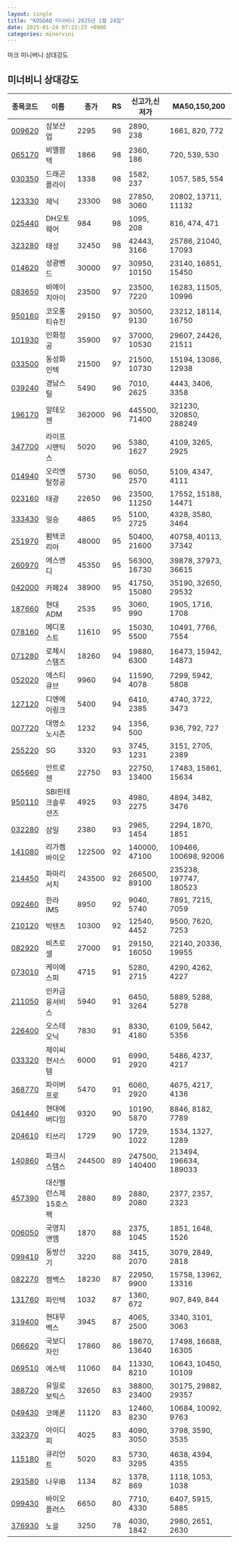 ```yaml
---
layout: single
title: "KOSDAQ 미너비니 2025년 1월 24일"
date: 2025-01-24 07:21:23 +0900
categories: minervini
---
```

마크 미니버니 상대강도
## 미너비니 상대강도

|종목코드|이름|종가|RS|신고가,신저가|MA50,150,200|
|------|---|---|--|---------|------------|
|[009620](https://finance.daum.net/quotes/A009620)|삼보산업|2295|98|2890, 238|1661, 820, 772|
|[065170](https://finance.daum.net/quotes/A065170)|비엘팜텍|1866|98|2360, 186|720, 539, 530|
|[030350](https://finance.daum.net/quotes/A030350)|드래곤플라이|1338|98|1582, 237|1057, 585, 554|
|[123330](https://finance.daum.net/quotes/A123330)|제닉|23300|98|27850, 3060|20802, 13711, 11132|
|[025440](https://finance.daum.net/quotes/A025440)|DH오토웨어|984|98|1095, 208|816, 474, 471|
|[323280](https://finance.daum.net/quotes/A323280)|태성|32450|98|42443, 3166|25786, 21040, 17093|
|[014620](https://finance.daum.net/quotes/A014620)|성광벤드|30000|97|30950, 10150|23140, 16851, 15450|
|[083650](https://finance.daum.net/quotes/A083650)|비에이치아이|23500|97|23500, 7220|16283, 11505, 10996|
|[950160](https://finance.daum.net/quotes/A950160)|코오롱티슈진|29150|97|30500, 9130|23212, 18114, 16750|
|[101930](https://finance.daum.net/quotes/A101930)|인화정공|35900|97|37000, 10530|29607, 24426, 21511|
|[033500](https://finance.daum.net/quotes/A033500)|동성화인텍|21500|97|21500, 10730|15194, 13086, 12938|
|[039240](https://finance.daum.net/quotes/A039240)|경남스틸|5490|96|7010, 2625|4443, 3406, 3358|
|[196170](https://finance.daum.net/quotes/A196170)|알테오젠|362000|96|445500, 71400|321230, 320850, 288249|
|[347700](https://finance.daum.net/quotes/A347700)|라이프시맨틱스|5020|96|5380, 1627|4109, 3265, 2925|
|[014940](https://finance.daum.net/quotes/A014940)|오리엔탈정공|5730|96|6050, 2570|5109, 4347, 4111|
|[023160](https://finance.daum.net/quotes/A023160)|태광|22650|96|23500, 11250|17552, 15188, 14471|
|[333430](https://finance.daum.net/quotes/A333430)|일승|4865|95|5100, 2725|4328, 3580, 3464|
|[251970](https://finance.daum.net/quotes/A251970)|펌텍코리아|48000|95|50400, 21600|40758, 40113, 37342|
|[260970](https://finance.daum.net/quotes/A260970)|에스앤디|45350|95|56300, 16730|39878, 37973, 36615|
|[042000](https://finance.daum.net/quotes/A042000)|카페24|38900|95|41750, 15080|35190, 32650, 29532|
|[187660](https://finance.daum.net/quotes/A187660)|현대ADM|2535|95|3060, 990|1905, 1716, 1708|
|[078160](https://finance.daum.net/quotes/A078160)|메디포스트|11610|95|15030, 5500|10491, 7766, 7554|
|[071280](https://finance.daum.net/quotes/A071280)|로체시스템즈|18260|94|19880, 6300|16473, 15942, 14873|
|[052020](https://finance.daum.net/quotes/A052020)|에스티큐브|9960|94|11590, 4078|7299, 5942, 5808|
|[127120](https://finance.daum.net/quotes/A127120)|디엔에이링크|5400|94|6410, 2385|4740, 3722, 3473|
|[007720](https://finance.daum.net/quotes/A007720)|대명소노시즌|1232|94|1356, 500|936, 792, 727|
|[255220](https://finance.daum.net/quotes/A255220)|SG|3320|93|3745, 1231|3151, 2705, 2389|
|[065660](https://finance.daum.net/quotes/A065660)|안트로젠|22750|93|22750, 13400|17483, 15861, 15634|
|[950110](https://finance.daum.net/quotes/A950110)|SBI핀테크솔루션즈|4925|93|4980, 2275|4894, 3482, 3476|
|[032280](https://finance.daum.net/quotes/A032280)|삼일|2380|93|2965, 1454|2294, 1870, 1851|
|[141080](https://finance.daum.net/quotes/A141080)|리가켐바이오|122500|92|140000, 47100|109466, 100698, 92006|
|[214450](https://finance.daum.net/quotes/A214450)|파마리서치|243500|92|266500, 89100|235238, 197747, 180523|
|[092460](https://finance.daum.net/quotes/A092460)|한라IMS|8950|92|9040, 5740|7891, 7215, 7059|
|[210120](https://finance.daum.net/quotes/A210120)|빅텐츠|10300|92|12540, 4452|9500, 7620, 7253|
|[082920](https://finance.daum.net/quotes/A082920)|비츠로셀|27000|91|29150, 16050|22140, 20336, 19955|
|[073010](https://finance.daum.net/quotes/A073010)|케이에스피|4715|91|5280, 2715|4290, 4262, 4227|
|[211050](https://finance.daum.net/quotes/A211050)|인카금융서비스|5940|91|6450, 3264|5889, 5288, 5278|
|[226400](https://finance.daum.net/quotes/A226400)|오스테오닉|7830|91|8330, 4180|6109, 5642, 5356|
|[033320](https://finance.daum.net/quotes/A033320)|제이씨현시스템|6000|91|6990, 2920|5486, 4237, 4217|
|[368770](https://finance.daum.net/quotes/A368770)|파이버프로|5470|91|6060, 2920|4675, 4217, 4136|
|[041440](https://finance.daum.net/quotes/A041440)|현대에버다임|9320|90|10190, 5870|8846, 8182, 7789|
|[204610](https://finance.daum.net/quotes/A204610)|티쓰리|1729|90|1729, 1022|1534, 1327, 1289|
|[140860](https://finance.daum.net/quotes/A140860)|파크시스템스|244500|89|247500, 140400|213494, 196634, 189033|
|[457390](https://finance.daum.net/quotes/A457390)|대신밸런스제15호스팩|2880|89|2880, 2080|2377, 2357, 2323|
|[006050](https://finance.daum.net/quotes/A006050)|국영지앤엠|1870|88|2375, 1045|1851, 1648, 1526|
|[099410](https://finance.daum.net/quotes/A099410)|동방선기|3220|88|3415, 2070|3079, 2849, 2818|
|[082270](https://finance.daum.net/quotes/A082270)|젬백스|18230|87|22950, 9900|15758, 13962, 13316|
|[131760](https://finance.daum.net/quotes/A131760)|파인텍|1032|87|1360, 672|907, 849, 844|
|[319400](https://finance.daum.net/quotes/A319400)|현대무벡스|3945|87|4065, 2500|3340, 3101, 3063|
|[066620](https://finance.daum.net/quotes/A066620)|국보디자인|17860|86|18670, 13640|17498, 16688, 16305|
|[069510](https://finance.daum.net/quotes/A069510)|에스텍|11060|84|11330, 8210|10643, 10450, 10109|
|[388720](https://finance.daum.net/quotes/A388720)|유일로보틱스|32650|83|38800, 23400|30175, 29882, 29357|
|[049430](https://finance.daum.net/quotes/A049430)|코메론|11120|83|12460, 8230|10684, 10092, 9763|
|[332370](https://finance.daum.net/quotes/A332370)|아이디피|4025|83|4090, 3050|3798, 3590, 3535|
|[115180](https://finance.daum.net/quotes/A115180)|큐리언트|5020|83|5730, 3295|4638, 4394, 4355|
|[293580](https://finance.daum.net/quotes/A293580)|나우IB|1134|82|1378, 869|1118, 1053, 1038|
|[099430](https://finance.daum.net/quotes/A099430)|바이오플러스|6650|80|7710, 4330|6407, 5915, 5885|
|[376930](https://finance.daum.net/quotes/A376930)|노을|3250|78|4030, 1842|2980, 2651, 2630|


